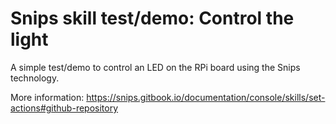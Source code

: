 # Snips skill test/demo: Control the light

A simple test/demo to control an LED on the RPi board using the Snips technology.

More information: https://snips.gitbook.io/documentation/console/skills/set-actions#github-repository
